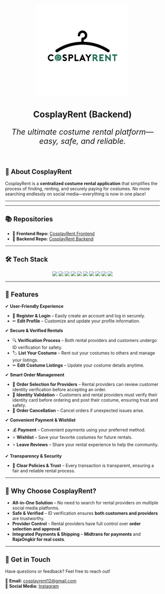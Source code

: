 <p align="center">
  <img src="LogoCosplayRent.png" style="width:300px;height:300px;">
</p>

<h1 align="center">CosplayRent (Backend)</h1>

<p align="center" style="font-size:25px">
    <em>The ultimate costume rental platform—easy, safe, and reliable.</em>
</p>

<br>

## 🚀 About CosplayRent

CosplayRent is a **centralized costume rental application** that simplifies the process of finding, renting, and securely paying for costumes. No more searching endlessly on social media—everything is now in one place!

---


---

## 📚 Repositories

- 🔗 **Frontend Repo:** [CosplayRent Frontend](https://github.com/AdrianRafli/cosplayrent-frontend)
- 🔗 **Backend Repo:** [CosplayRent Backend](https://github.com/ferdian3456/CosplayRent)

---

## 🛠 Tech Stack

<p align="center">
  <img src="https://img.shields.io/badge/Ionic-3880FF?style=for-the-badge&logo=ionic&logoColor=white">
  <img src="https://img.shields.io/badge/Angular-DD0031?style=for-the-badge&logo=angular&logoColor=white">
  <img src="https://img.shields.io/badge/TailwindCSS-38B2AC?style=for-the-badge&logo=tailwind-css&logoColor=white">
  <img src="https://img.shields.io/badge/TypeScript-3178C6?style=for-the-badge&logo=typescript&logoColor=white">
  <img src="https://img.shields.io/badge/Go-00ADD8?style=for-the-badge&logo=go&logoColor=white">
  <img src="https://img.shields.io/badge/PostgreSQL-336791?style=for-the-badge&logo=postgresql&logoColor=white">
  <img src="https://img.shields.io/badge/Memcached-005F99?style=for-the-badge&logo=memcached&logoColor=white">
  <img src="https://img.shields.io/badge/Docker-2496ED?style=for-the-badge&logo=docker&logoColor=white">
  <img src="https://img.shields.io/badge/NGINX-009639?style=for-the-badge&logo=nginx&logoColor=white">
  <img src="https://img.shields.io/badge/NGROK-1F1F1F?style=for-the-badge&logo=ngrok&logoColor=white">
</p>

---


## 🎯 Features

✔ **User-Friendly Experience**  
- 📝 **Register & Login** – Easily create an account and log in securely.  
- ✏ **Edit Profile** – Customize and update your profile information.  

✔ **Secure & Verified Rentals**  
- 🔍 **Verification Process** – Both rental providers and customers undergo ID verification for safety.  
- 🏷 **List Your Costume** – Rent out your costumes to others and manage your listings.  
- ✏ **Edit Costume Listings** – Update your costume details anytime.  

✔ **Smart Order Management**  
- 📩 **Order Selection for Providers** – Rental providers can review customer identity verification before accepting an order.  
- 🛂 **Identity Validation** – Customers and rental providers must verify their identity card before ordering and post their costume, ensuring trust and safety.  
- 🔄 **Order Cancellation** – Cancel orders if unexpected issues arise.  

✔ **Convenient Payment & Wishlist**  
- 💰 **Payment** – Convenient payments using your preferred method.  
- ⭐ **Wishlist** – Save your favorite costumes for future rentals.  
- ⭐ **Leave Reviews** – Share your rental experience to help the community.  

✔ **Transparency & Security**  
- 📜 **Clear Policies & Trust** – Every transaction is transparent, ensuring a fair and reliable rental process.  

---

## 🎨 Why Choose CosplayRent?

- **All-in-One Solution** – No need to search for rental providers on multiple social media platforms.  
- **Safe & Verified** – ID verification ensures **both customers and providers** are trustworthy.  
- **Provider Control** – Rental providers have full control over **order selection and approval**.  
- **Integrated Payments & Shipping** – **Midtrans for payments** and **RajaOngkir for real costs**.  

---


## 📩 Get in Touch  

Have questions or feedback? Feel free to reach out!  

📧 **Email:** [cosplayrent12@gmail.com](https://gmail.com)    
📱 **Social Media:** [Instagram](https://www.instagram.com/cosplayrent3000)  

